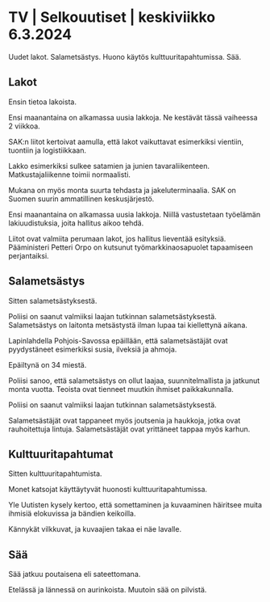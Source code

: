 # TV \| Selkouutiset \| keskiviikko 6.3.2024

Uudet lakot. Salametsästys. Huono käytös kulttuuritapahtumissa. Sää.

## Lakot

Ensin tietoa lakoista.

Ensi maanantaina on alkamassa uusia lakkoja. Ne kestävät tässä vaiheessa 2 viikkoa.

SAK:n liitot kertoivat aamulla, että lakot vaikuttavat esimerkiksi vientiin, tuontiin ja logistiikkaan.

Lakko esimerkiksi sulkee satamien ja junien tavaraliikenteen. Matkustajaliikenne toimii normaalisti.

Mukana on myös monta suurta tehdasta ja jakeluterminaalia. SAK on Suomen suurin ammatillinen keskusjärjestö.

Ensi maanantaina on alkamassa uusia lakkoja. Niillä vastustetaan työelämän lakiuudistuksia, joita hallitus aikoo tehdä.

Liitot ovat valmiita perumaan lakot, jos hallitus lieventää esityksiä. Pääministeri Petteri Orpo on kutsunut työmarkkinaosapuolet tapaamiseen perjantaiksi.

## Salametsästys

Sitten salametsästyksestä.

Poliisi on saanut valmiiksi laajan tutkinnan salametsästyksestä. Salametsästys on laitonta metsästystä ilman lupaa tai kiellettynä aikana.

Lapinlahdella Pohjois-Savossa epäillään, että salametsästäjät ovat pyydystäneet esimerkiksi susia, ilveksiä ja ahmoja.

Epäiltynä on 34 miestä.

Poliisi sanoo, että salametsästys on ollut laajaa, suunnitelmallista ja jatkunut monta vuotta. Teoista ovat tienneet muutkin ihmiset paikkakunnalla.

Poliisi on saanut valmiiksi laajan tutkinnan salametsästyksestä.

Salametsästäjät ovat tappaneet myös joutsenia ja haukkoja, jotka ovat rauhoitettuja lintuja. Salametsästäjät ovat yrittäneet tappaa myös karhun.

## Kulttuuritapahtumat

Sitten kulttuuritapahtumista.

Monet katsojat käyttäytyvät huonosti kulttuuritapahtumissa.

Yle Uutisten kysely kertoo, että somettaminen ja kuvaaminen häiritsee muita ihmisiä elokuvissa ja bändien keikoilla.

Kännykät vilkkuvat, ja kuvaajien takaa ei näe lavalle.

## Sää

Sää jatkuu poutaisena eli sateettomana.

Etelässä ja lännessä on aurinkoista. Muutoin sää on pilvistä.

